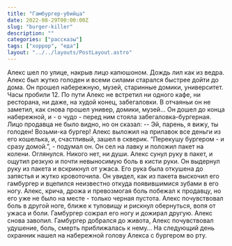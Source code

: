 ```yaml
---
title: "Гамбургер-убийца"
date: 2022-08-29T00:00:00Z
slug: "burger-killer"
description: ""
categories: ["рассказы"]
tags: ["хоррор", "еда"]
layout: "../../layouts/PostLayout.astro"
---
```


Алекс шел по улице, накрыв лицо капюшоном. Дождь лил как из ведра. Алекс был жутко голоден и всеми силами старался быстрее дойти до дома.
Он прошел набережную, музей, старинные домики, университет. Часы пробили 12. По пути Алекс не встретил ни одного кафе, ни ресторана, ни даже, на худой конец, забегаловки.
В отчаяньи он не заметил, как снова прошел универ, домики, музей…
Он дошел до конца набережной, и - о чудо - перед ним стояла забегаловка-бургерная. Лицо продавца не было видно, но он сказал:
-- Эй, парень, я вижу, ты голоден! Возьми-ка бургер!
Алекс выложил на прилавок все деньги из его кошелька, и, счастливый, зашел в скверик.
“Перекушу бургером - и сразу домой.”, - подумал он. 
Он сел на лавку и положил пакет на колени. Оглянулся. Никого нет, ни души.
Алекс сунул руку в пакет, и ощутил резкую и почти невыносимую боль в кисти руки. Он выдернул руку из пакета и вскрикнул от ужаса.
Его рука была откушена до запястья и жутко кровоточила. Он увидел, как из пакета выскочил его гамбургер и вцепился неизвестно откуда появившимися зубами в его ногу.
Алекс, крича, дрожа и превозмогая боль побежал к продавцу, но его уже не было на месте - только черная пустота. Алекс почувствовал боль в другой ноге, ближе к туловищу и рискнул обернуться, вопя от ужаса и боли.
Гамбургер сожрал его ногу и дожирал другую. Алекс снова завопил. Гамбургер добрался до живота, Алекс почувствовал удушение, боль, смерть приближалась к нему…
На следующий день охранник нашел на набережной голову Алекса с бургером во рту.


